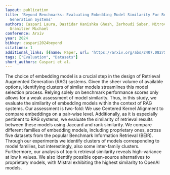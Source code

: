 ```yaml
---
layout: publication
title: 'Beyond Benchmarks: Evaluating Embedding Model Similarity For Retrieval Augmented
  Generation Systems'
authors: Caspari Laura, Dastidar Kanishka Ghosh, Zerhoudi Saber, Mitrovic Jelena,
  Granitzer Michael
conference: Arxiv
year: 2024
bibkey: caspari2024beyond
citations: 1
additional_links: [{name: Paper, url: 'https://arxiv.org/abs/2407.08275'}]
tags: ["Evaluation", "Datasets"]
short_authors: Caspari et al.
---
```

The choice of embedding model is a crucial step in the design of Retrieval
Augmented Generation (RAG) systems. Given the sheer volume of available
options, identifying clusters of similar models streamlines this model
selection process. Relying solely on benchmark performance scores only allows
for a weak assessment of model similarity. Thus, in this study, we evaluate the
similarity of embedding models within the context of RAG systems. Our
assessment is two-fold: We use Centered Kernel Alignment to compare embeddings
on a pair-wise level. Additionally, as it is especially pertinent to RAG
systems, we evaluate the similarity of retrieval results between these models
using Jaccard and rank similarity. We compare different families of embedding
models, including proprietary ones, across five datasets from the popular
Benchmark Information Retrieval (BEIR). Through our experiments we identify
clusters of models corresponding to model families, but interestingly, also
some inter-family clusters. Furthermore, our analysis of top-k retrieval
similarity reveals high-variance at low k values. We also identify possible
open-source alternatives to proprietary models, with Mistral exhibiting the
highest similarity to OpenAI models.